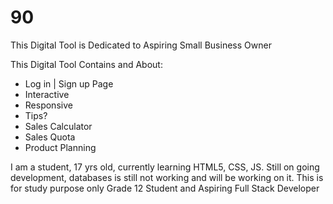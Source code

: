 # 90

This Digital Tool is Dedicated to Aspiring Small Business Owner

This Digital Tool Contains and About:
- Log in | Sign up Page
- Interactive
- Responsive
- Tips?
- Sales Calculator
- Sales Quota
- Product Planning


I am a student, 17 yrs old, currently learning HTML5, CSS, JS.
Still on going development, databases is still not working and will be working on it.
This is for study purpose only
Grade 12 Student and Aspiring Full Stack Developer
